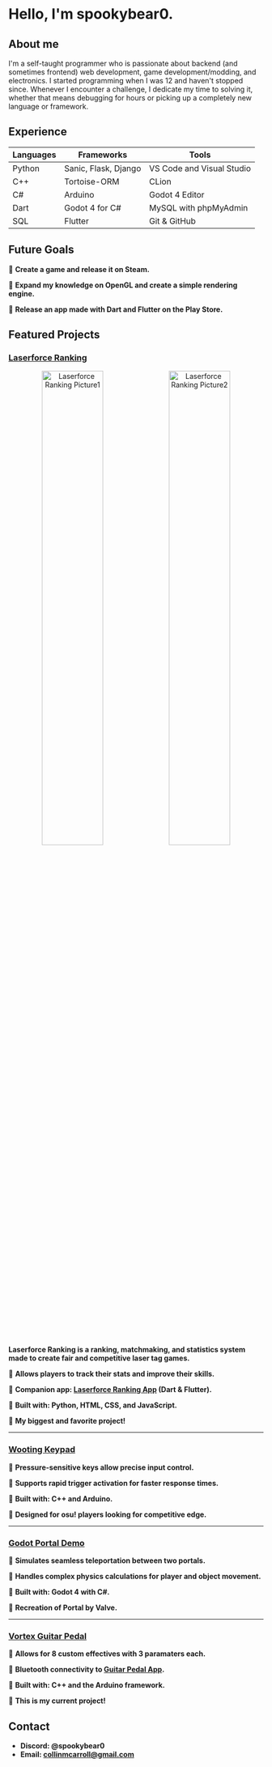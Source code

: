 # Hello, I'm spookybear0.

## About me

I'm a self-taught programmer who is passionate about backend (and sometimes frontend) web development, game development/modding, and electronics. I started programming when I was 12 and haven't stopped since. Whenever I encounter a challenge, I dedicate my time to solving it, whether that means debugging for hours or picking up a completely new language or framework.

## Experience

| **Languages** | **Frameworks**          | **Tools**                 |
|---------------|-------------------------|---------------------------|
| Python        | Sanic, Flask, Django    | VS Code and Visual Studio |
| C++           | Tortoise-ORM            | CLion                     |
| C#            | Arduino                 | Godot 4 Editor            |
| Dart          | Godot 4 for C#          | MySQL with phpMyAdmin     |
| SQL           | Flutter                 | Git & GitHub              |

## Future Goals

🔹 **Create a game and release it on Steam.**

🔹 **Expand my knowledge on OpenGL and create a simple rendering engine.**

🔹 **Release an app made with Dart and Flutter on the Play Store.**

## Featured Projects

### **[Laserforce Ranking](https://github.com/spookybear0/laserforce_ranking)**

<p align="middle">
    <img src="https://github.com/user-attachments/assets/50fa84ec-5e35-4af1-ba46-e047f2d54620" alt="Laserforce Ranking Picture1" width="49%"/>
    <img src="https://github.com/user-attachments/assets/4f9bbfea-99ea-4288-a105-ce98d56623f3" alt="Laserforce Ranking Picture2" width="49%"/>
</p>

**Laserforce Ranking is a ranking, matchmaking, and statistics system made to create fair and competitive laser tag games.**

🔹 **Allows players to track their stats and improve their skills.**

🔹 **Companion app: [Laserforce Ranking App](https://github.com/spookybear0/laserforce_ranking_app) (Dart & Flutter).**

🔹 **Built with: Python, HTML, CSS, and JavaScript.**

🔹 **My biggest and favorite project!**


---


### **[Wooting Keypad](https://github.com/spookybear0/wooting_keypad)**

[comment]: # (TODO: add picture)

<p align="middle">
    
</p>

🔹 **Pressure-sensitive keys allow precise input control.**

🔹 **Supports rapid trigger activation for faster response times.**

🔹 **Built with: C++ and Arduino.**

🔹 **Designed for osu! players looking for competitive edge.**


---


### **[Godot Portal Demo](https://github.com/spookybear0/godot_portal_demo)**

[comment]: # (TODO: add picture)

<p align="middle">
    
</p>

🔹 **Simulates seamless teleportation between two portals.**

🔹 **Handles complex physics calculations for player and object movement.**

🔹 **Built with: Godot 4 with C#.**

🔹 **Recreation of Portal by Valve.**


---


### **[Vortex Guitar Pedal](https://github.com/spookybear0/guitar_pedal)**

[comment]: # (TODO: add picture when complete)

<p align="middle">
    
</p>

🔹 **Allows for 8 custom effectives with 3 paramaters each.**

🔹 **Bluetooth connectivity to [Guitar Pedal App](https://github.com/spookybear0/guitar_pedal_app).**

🔹 **Built with: C++ and the Arduino framework.**

🔹 **This is my current project!**

## Contact
- **Discord: @spookybear0**
- **Email: [collinmcarroll@gmail.com](mailto:collinmcarroll@gmail.com)**
